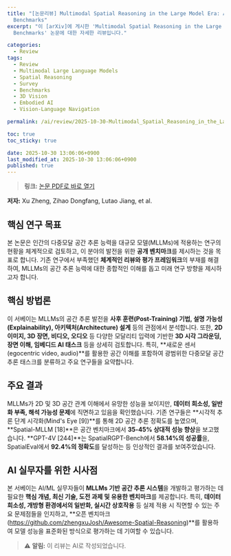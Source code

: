 ```yaml
---
title: "[논문리뷰] Multimodal Spatial Reasoning in the Large Model Era: A Survey and
  Benchmarks"
excerpt: "이 [arXiv]에 게시한 'Multimodal Spatial Reasoning in the Large Model Era: A Survey and
  Benchmarks' 논문에 대한 자세한 리뷰입니다."

categories:
  - Review
tags:
  - Review
  - Multimodal Large Language Models
  - Spatial Reasoning
  - Survey
  - Benchmarks
  - 3D Vision
  - Embodied AI
  - Vision-Language Navigation

permalink: /ai/review/2025-10-30-Multimodal_Spatial_Reasoning_in_the_Large_Model_Era_A_Survey_and_Benchmarks/

toc: true
toc_sticky: true

date: 2025-10-30 13:06:06+0900
last_modified_at: 2025-10-30 13:06:06+0900
published: true
---
```

> **링크:** [논문 PDF로 바로 열기](https://arxiv.org/abs/2510.25760)

**저자:** Xu Zheng, Zihao Dongfang, Lutao Jiang, et al.



## 핵심 연구 목표
본 논문은 인간의 다중모달 공간 추론 능력을 대규모 모델(MLLMs)에 적용하는 연구의 현황을 체계적으로 검토하고, 이 분야의 발전을 위한 **공개 벤치마크**를 제시하는 것을 목표로 합니다. 기존 연구에서 부족했던 **체계적인 리뷰와 평가 프레임워크**의 부재를 해결하여, MLLMs의 공간 추론 능력에 대한 종합적인 이해를 돕고 미래 연구 방향을 제시하고자 합니다.

## 핵심 방법론
이 서베이는 MLLMs의 공간 추론 발전을 **사후 훈련(Post-Training) 기법, 설명 가능성(Explainability), 아키텍처(Architecture) 설계** 등의 관점에서 분석합니다. 또한, **2D 이미지, 3D 장면, 비디오, 오디오** 등 다양한 모달리티 입력에 기반한 **3D 시각 그라운딩, 장면 이해, 임베디드 AI 태스크** 등을 상세히 검토합니다. 특히, **새로운 센서(egocentric video, audio)**를 활용한 공간 이해를 포함하여 광범위한 다중모달 공간 추론 태스크를 분류하고 주요 연구들을 요약합니다.

## 주요 결과
MLLMs가 2D 및 3D 공간 관계 이해에서 유망한 성능을 보이지만, **데이터 희소성, 일반화 부족, 해석 가능성 문제**에 직면하고 있음을 확인했습니다. 기존 연구들은 **시각적 추론 단계 시각화(Mind's Eye [9])**를 통해 2D 공간 추론 정확도를 높였으며, **Spatial-MLLM [18]**은 공간 벤치마크에서 **35-45% 상대적 성능 향상**을 보고했습니다. **GPT-4V [244]**는 SpatialRGPT-Bench에서 **58.14%의 성공률**을, SpatialEval에서 **92.4%의 정확도**를 달성하는 등 인상적인 결과를 보여주었습니다.

## AI 실무자를 위한 시사점
본 서베이는 AI/ML 실무자들이 **MLLMs 기반 공간 추론 시스템**을 개발하고 평가하는 데 필요한 **핵심 개념, 최신 기술, 도전 과제 및 유용한 벤치마크**를 제공합니다. 특히, **데이터 희소성, 개방형 환경에서의 일반화, 실시간 상호작용** 등 실제 적용 시 직면할 수 있는 주요 문제점들을 인지하고, **오픈 벤치마크(https://github.com/zhengxuJosh/Awesome-Spatial-Reasoning)**를 활용하여 모델 성능을 표준화된 방식으로 평가하는 데 기여할 수 있습니다.

> ⚠️ **알림:** 이 리뷰는 AI로 작성되었습니다.